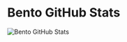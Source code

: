 # Bento GitHub Stats
![Bento GitHub Stats](https://firebasestorage.googleapis.com/v0/b/smartkaksha-fe32c.appspot.com/o/opbento2%2Fbento_1730508741810.png?alt=media&token=0714797d-6aa7-430b-ac7e-013094a90812)

